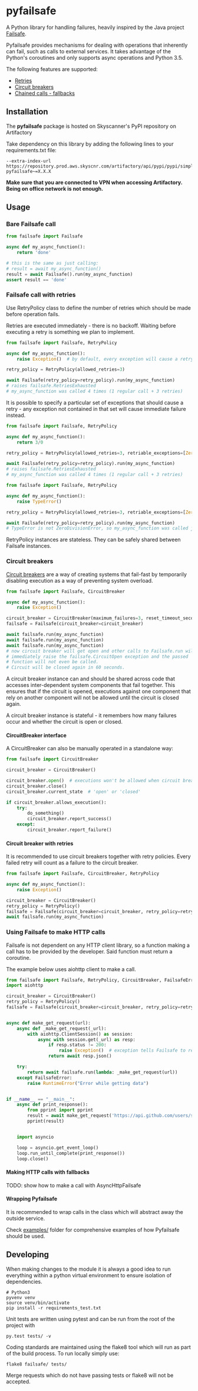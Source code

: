 # pyfailsafe

A Python library for handling failures, heavily inspired by the Java project [Failsafe](https://github.com/jhalterman/failsafe).

Pyfailsafe provides mechanisms for dealing with operations that inherently can fail, such as calls to external services. It takes advantage of the Python's coroutines and only supports async operations and Python 3.5.

The following features are supported:

* [Retries](#failsafe-call-with-retries)
* [Circuit breakers](#circuit-breakers)
* [Chained calls - fallbacks](#making-http-calls-with-fallbacks)

## Installation

The **pyfailsafe** package is hosted on Skyscanner's PyPI repository on Artifactory

Take dependency on this library by adding the following lines to your requirements.txt file:

    --extra-index-url https://repository.prod.aws.skyscnr.com/artifactory/api/pypi/pypi/simple
    pyfailsafe~=X.X.X

**Make sure that you are connected to VPN when accessing Artifactory. Being on office network is not enough.**

## Usage

### Bare Failsafe call

```python
from failsafe import Failsafe

async def my_async_function():
    return 'done'

# this is the same as just calling:
# result = await my_async_function()
result = await Failsafe().run(my_async_function)
assert result == 'done'
```

### Failsafe call with retries

Use RetryPolicy class to define the number of retries which should be made before operation fails.

Retries are executed immediately - there is no backoff. Waiting before executing a retry is something we plan to implement.

```python
from failsafe import Failsafe, RetryPolicy

async def my_async_function():
    raise Exception()  # by default, every exception will cause a retry

retry_policy = RetryPolicy(allowed_retries=3)

await Failsafe(retry_policy=retry_policy).run(my_async_function)
# raises failsafe.RetriesExhausted
# my_async_function was called 4 times (1 regular call + 3 retries)
```

It is possible to specify a particular set of exceptions that should cause a retry - any exception not contained in that set will cause immediate failure instead.

```python
from failsafe import Failsafe, RetryPolicy

async def my_async_function():
    return 3/0

retry_policy = RetryPolicy(allowed_retries=3, retriable_exceptions=[ZeroDivisionError])

await Failsafe(retry_policy=retry_policy).run(my_async_function)
# raises failsafe.RetriesExhausted
# my_async_function was called 4 times (1 regular call + 3 retries)
```

```python
from failsafe import Failsafe, RetryPolicy

async def my_async_function():
    raise TypeError()

retry_policy = RetryPolicy(allowed_retries=3, retriable_exceptions=[ZeroDivisionError])

await Failsafe(retry_policy=retry_policy).run(my_async_function)
# TypeError is not ZeroDivisionError, so my_async_function was called just once in this example
```

RetryPolicy instances are stateless. They can be safely shared between Failsafe instances.

### Circuit breakers

[Circuit breakers](http://martinfowler.com/bliki/CircuitBreaker.html) are a way of creating systems that fail-fast by temporarily disabling execution as a way of preventing system overload. 

```python
from failsafe import Failsafe, CircuitBreaker

async def my_async_function():
    raise Exception()

circuit_breaker = CircuitBreaker(maximum_failures=3, reset_timeout_seconds=60)
failsafe = Failsafe(circuit_breaker=circuit_breaker)

await failsafe.run(my_async_function)
await failsafe.run(my_async_function)
await failsafe.run(my_async_function)
# now circuit breaker will get open and other calls to Failsafe.run will
# immediately raise the failsafe.CircuitOpen exception and the passed
# function will not even be called.
# Circuit will be closed again in 60 seconds.
```

A circuit breaker instance can and should be shared across code that accesses inter-dependent system components that fail together. This ensures that if the circuit is opened, executions against one component that rely on another component will not be allowed until the circuit is closed again.

A circuit breaker instance is stateful - it remembers how many failures occur and whether the circuit is open or closed.

#### CircuitBreaker interface

A CircuitBreaker can also be manually operated in a standalone way:

```python
from failsafe import CircuitBreaker

circuit_breaker = CircuitBreaker()

circuit_breaker.open()  # executions won't be allowed when circuit breaker is open
circuit_breaker.close()
circuit_breaker.current_state  # 'open' or 'closed' 

if circuit_breaker.allows_execution():
    try:
        do_something()
        circuit_breaker.report_success()
    except:
        circuit_breaker.report_failure()
```

#### Circuit breaker with retries

It is recommended to use circuit breakers together with retry policies. Every failed retry will count as a failure to the circuit breaker.

```python
from failsafe import Failsafe, CircuitBreaker, RetryPolicy

async def my_async_function():
    raise Exception()

circuit_breaker = CircuitBreaker()
retry_policy = RetryPolicy()
failsafe = Failsafe(circuit_breaker=circuit_breaker, retry_policy=retry_policy)
await failsafe.run(my_async_function)
```

### Using Failsafe to make HTTP calls

Failsafe is not dependent on any HTTP client library, so a function making a call has to be provided by the developer. Said function must return a coroutine.

The example below uses aiohttp client to make a call.

```python
from failsafe import Failsafe, RetryPolicy, CircuitBreaker, FailsafeError
import aiohttp

circuit_breaker = CircuitBreaker()
retry_policy = RetryPolicy()
failsafe = Failsafe(circuit_breaker=circuit_breaker, retry_policy=retry_policy)


async def make_get_request(url):
    async def _make_get_request(_url):
        with aiohttp.ClientSession() as session:
            async with session.get(_url) as resp:
                if resp.status != 200:
                    raise Exception()  # exception tells Failsafe to retry
                return await resp.json()

    try:
        return await failsafe.run(lambda: _make_get_request(url))
    except FailsafeError:
        raise RuntimeError("Error while getting data")


if __name__ == "__main__":
    async def print_response():
        from pprint import pprint
        result = await make_get_request('https://api.github.com/users/skyscanner/repos')
        pprint(result)


    import asyncio

    loop = asyncio.get_event_loop()
    loop.run_until_complete(print_response())
    loop.close()
```

#### Making HTTP calls with fallbacks

TODO: show how to make a call with AsyncHttpFailsafe

#### Wrapping Pyfailsafe

It is recommended to wrap calls in the class which will abstract away the outside service.

Check [examples/](https://github.com/Skyscanner/pyfailsafe/tree/master/example) folder for comprehensive examples of how Pyfailsafe should be used.

## Developing

When making changes to the module it is always a good idea to run everything within a python virtual environment to ensure isolation of dependencies.

    # Python3
    pyvenv venv
    source venv/bin/activate
    pip install -r requirements_test.txt

Unit tests are written using pytest and can be run from the root of the project with

    py.test tests/ -v

Coding standards are maintained using the flake8 tool which will run as part of the build process. To run locally simply use:

    flake8 failsafe/ tests/

Merge requests which do not have passing tests or flake8 will not be accepted.
